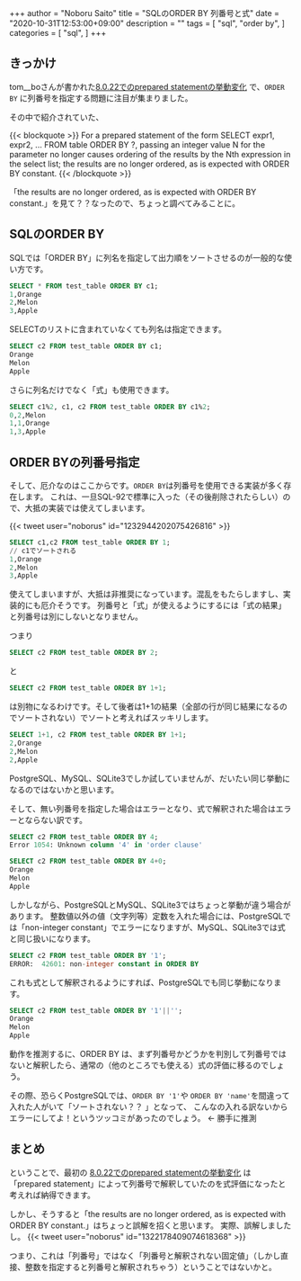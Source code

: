+++
author = "Noboru Saito"
title = "SQLのORDER BY 列番号と式"
date = "2020-10-31T12:53:00+09:00"
description = ""
tags = [
    "sql",
    "order by",
]
categories = [
    "sql",
]
+++

## きっかけ

tom__boさんが書かれた[8.0.22でのprepared statementの挙動変化](https://tombo2.hatenablog.com/entry/2020/10/29/135053) で、`ORDER BY` に列番号を指定する問題に注目が集まりました。

その中で紹介されていた、

{{< blockquote >}}
For a prepared statement of the form SELECT expr1, expr2, ... FROM table ORDER BY ?, passing an integer value N for the parameter no longer causes ordering of the results by the Nth expression in the select list; the results are no longer ordered, as is expected with ORDER BY constant.
{{< /blockquote >}}

「the results are no longer ordered, as is expected with ORDER BY constant.」を見て？？なったので、ちょっと調べてみることに。

## SQLのORDER BY

SQLでは「ORDER BY」に列名を指定して出力順をソートさせるのが一般的な使い方です。

```SQL
SELECT * FROM test_table ORDER BY c1;
1,Orange
2,Melon
3,Apple
```

SELECTのリストに含まれていなくても列名は指定できます。

```SQL
SELECT c2 FROM test_table ORDER BY c1;
Orange
Melon
Apple
```

さらに列名だけでなく「式」も使用できます。

```SQL
SELECT c1%2, c1, c2 FROM test_table ORDER BY c1%2;
0,2,Melon
1,1,Orange
1,3,Apple
```

## ORDER BYの列番号指定

そして、厄介なのはここからです。`ORDER BY`は列番号を使用できる実装が多く存在します。
これは、一旦SQL-92で標準に入った（その後削除されたらしい）ので、大抵の実装では使えてしまいます。

{{< tweet user="noborus" id="1232944202075426816" >}}

```SQL
SELECT c1,c2 FROM test_table ORDER BY 1;
// c1でソートされる
1,Orange
2,Melon
3,Apple
```

使えてしまいますが、大抵は非推奨になっています。混乱をもたらしますし、実装的にも厄介そうです。
列番号と「式」が使えるようにするには「式の結果」と列番号は別にしないとなりません。

つまり

```SQL
SELECT c2 FROM test_table ORDER BY 2;
```

と

```SQL
SELECT c2 FROM test_table ORDER BY 1+1;
```

は別物になるわけです。そして後者は1+1の結果（全部の行が同じ結果になるのでソートされない）でソートと考えればスッキリします。

```SQL
SELECT 1+1, c2 FROM test_table ORDER BY 1+1;
2,Orange
2,Melon
2,Apple
```

PostgreSQL、MySQL、SQLite3でしか試していませんが、だいたい同じ挙動になるのではないかと思います。

そして、無い列番号を指定した場合はエラーとなり、式で解釈された場合はエラーとならない訳です。

```SQL
SELECT c2 FROM test_table ORDER BY 4;
Error 1054: Unknown column '4' in 'order clause'
```

```SQL
SELECT c2 FROM test_table ORDER BY 4+0;
Orange
Melon
Apple
```

しかしながら、PostgreSQLとMySQL、SQLite3ではちょっと挙動が違う場合があります。
整数値以外の値（文字列等）定数を入れた場合には、PostgreSQLでは「non-integer constant」でエラーになりますが、MySQL、SQLite3では式と同じ扱いになります。

```SQL
SELECT c2 FROM test_table ORDER BY '1';
ERROR:  42601: non-integer constant in ORDER BY
```

これも式として解釈されるようにすれば、PostgreSQLでも同じ挙動になります。

```SQL
SELECT c2 FROM test_table ORDER BY '1'||'';
Orange
Melon
Apple
```

動作を推測するに、ORDER BY は、まず列番号かどうかを判別して列番号ではないと解釈したら、通常の（他のところでも使える）式の評価に移るのでしょう。

その際、恐らくPostgreSQLでは、`ORDER BY '1'`や `ORDER BY 'name'`を間違って入れた人がいて「ソートされない？？ 」となって、
こんなの入れる訳ないからエラーにしてよ！というツッコミがあったのでしょう。 ← 勝手に推測

## まとめ

ということで、最初の [8.0.22でのprepared statementの挙動変化](https://tombo2.hatenablog.com/entry/2020/10/29/135053) は「prepared statement」によって列番号で解釈していたのを式評価になったと考えれば納得できます。

しかし、そうすると「the results are no longer ordered, as is expected with ORDER BY constant.」はちょっと誤解を招くと思います。
実際、誤解しましたし。
{{< tweet user="noborus" id="1322178409074618368" >}}

つまり、これは「列番号」ではなく「列番号と解釈されない固定値」（しかし直接、整数を指定すると列番号と解釈されちゃう）ということではないかと。
